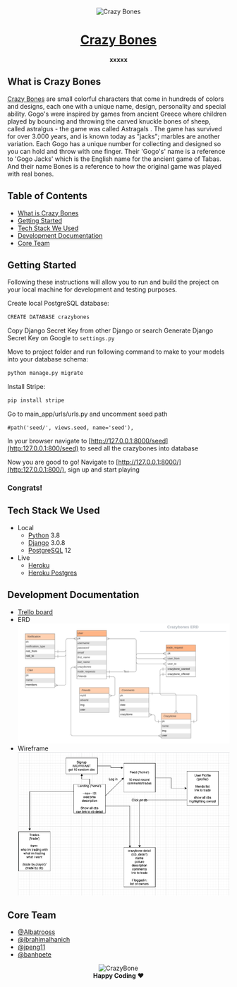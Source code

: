<div align="center">
  <br>
  <img alt="Crazy Bones" src="https://vignette.wikia.nocookie.net/crazybonespedia/images/1/1c/LogoIdea2.png/revision/latest/scale-to-width-down/310?cb=20190222195524" width="500px">
  <h1><a href="https://crazybone.herokuapp.com/">Crazy Bones</a></h1>
  <strong>xxxxx</strong>
</div>

## What is Crazy Bones

[Crazy Bones](https://en.wikipedia.org/wiki/Gogo%27s_Crazy_Bones) are small colorful characters that come in hundreds of colors and designs, each one with a unique name, design, personality and special ability. Gogo's were inspired by games from ancient Greece where children played by bouncing and throwing the carved knuckle bones of sheep, called astralgus - the game was called Astragals . The game has survived for over 3.000 years, and is known today as "jacks"; marbles are another variation. Each Gogo has a unique number for collecting and designed so you can hold and throw with one finger. Their 'Gogo's' name is a reference to 'Gogo Jacks' which is the English name for the ancient game of Tabas. And their name Bones is a reference to how the original game was played with real bones.

## Table of Contents

- [What is Crazy Bones](#what-is-crazy-bones)
- [Getting Started](#getting-started)
- [Tech Stack We Used](#tech-stack-we-used)
- [Development Documentation](#development-documentation)
- [Core Team](#core-team)

## Getting Started

Following these instructions will allow you to run and build the project on your local machine for development and testing purposes.

Create local PostgreSQL database:

```bash
CREATE DATABASE crazybones
```

Copy Django Secret Key from other Django or search Generate Django Secret Key on Google to `settings.py`

Move to project folder and run following command to make to your models into your database schema:

```bash
python manage.py migrate
```

Install Stripe:

```bash
pip install stripe
```

Go to main_app/urls/urls.py and uncomment seed path

```base
#path('seed/', views.seed, name='seed'),
```

In your browser navigate to [http://127.0.0.1:8000/seed](http:127.0.0.1:800/seed) to seed all the crazybones into database

Now you are good to go! Navigate to [http://127.0.0.1:8000/](http:127.0.0.1:800/), sign up and start playing

<h3>Congrats!</h3>

## Tech Stack We Used

- Local
  - [Python](https://www.python.org/downloads/) 3.8
  - [Django](https://www.djangoproject.com/download/) 3.0.8
  - [PostgreSQL](https://www.postgresql.org/download/) 12
- Live
  - [Heroku](https://www.heroku.com)
  - [Heroku Postgres](https://www.heroku.com/postgres)

## Development Documentation

- [Trello board](https://trello.com/b/UHIbge4o/crazbone-trader)
- ERD![ERD image](/main_app/static/img/ERD.png)
- Wireframe![Wirefram image](/main_app/static/img/wireframe.png)

## Core Team

- [@Albatrooss](https://github.com/Albatrooss)
- [@ibrahimalhanich](https://github.com/ibrahimalhanich)
- [@jpeng11](https://github.com/jpeng11)
- [@banhpete](https://github.com/banhpete)

<p align="center">
  <img alt="CrazyBone" width="200px" src="https://vignette.wikia.nocookie.net/crazybonespedia/images/f/ff/Mascot101.png/revision/latest/scale-to-width-down/310?cb=20190222171713">
  <br>
  <strong>Happy Coding</strong> ❤️
</p>
